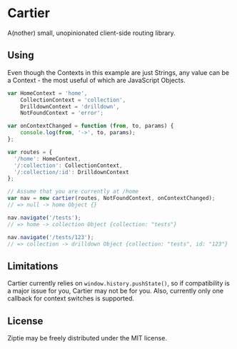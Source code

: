 Cartier
=======
A(nother) small, unopinionated client-side routing library.

Using
-----
Even though the Contexts in this example are just Strings, any value can be a Context - the most useful of which are JavaScript Objects.
```js
var HomeContext = 'home',
    CollectionContext = 'collection',
    DrilldownContext = 'drilldown',
    NotFoundContext = 'error';

var onContextChanged = function (from, to, params) {
    console.log(from, '->', to, params);
};

var routes = {
  '/home': HomeContext,
  '/:collection': CollectionContext,
  '/:collection/:id': DrilldownContext
};

// Assume that you are currently at /home
var nav = new cartier(routes, NotFoundContext, onContextChanged);
// => null -> home Object {}

nav.navigate('/tests');
// => home -> collection Object {collection: "tests"}

nav.navigate('/tests/123');
// => collection -> drilldown Object {collection: "tests", id: "123"}
```

Limitations
-----------
Cartier currently relies on `window.history.pushState()`, so if compatibility is a major issue for you, Cartier may not be for you.
Also, currently only one callback for context switches is supported.

License
-------
Ziptie may be freely distributed under the MIT license.